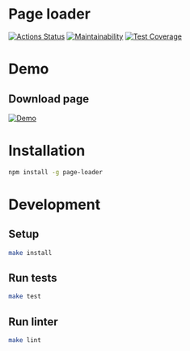 #  Page loader

[![Actions Status](https://github.com/alex-popov-tech/backend-project-lvl3/workflows/CI/badge.svg)](https://github.com/alex-popov-tech/backend-project-lvl3/actions)
[![Maintainability](https://api.codeclimate.com/v1/badges/2238451c08ffd7a92914/maintainability)](https://codeclimate.com/github/alex-popov-tech/backend-project-lvl3/maintainability)
[![Test Coverage](https://api.codeclimate.com/v1/badges/2238451c08ffd7a92914/test_coverage)](https://codeclimate.com/github/alex-popov-tech/backend-project-lvl3/test_coverage)

# Demo

## Download page

[![Demo](https://asciinema.org/a/jPbI7tUokD59MKB6StIqyQo7j)](https://asciinema.org/a/jPbI7tUokD59MKB6StIqyQo7j)

# Installation

```sh
npm install -g page-loader
```

# Development

## Setup

```sh
make install
```

## Run tests

```sh
make test
```

## Run linter

```sh
make lint
```
